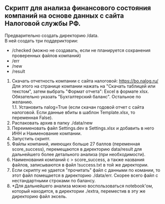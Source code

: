 ## Скрипт для анализа финансового состояния компаний на основе данных с сайта Налоговой службы РФ.

Предварительно создать директорию /data.  
В ней создать три поддериктории:
- /checked (можно не создавать, если не планируется сохранения проверенных файлов компаний)
- /err
- /new
- /result

1. Скачать отчетность компании с сайта налоговой: https://bo.nalog.ru/
Для этого на странице компании нажать на "Скачать таблицей или текстом", затем выбрать "Формат отчета": Excel
в формате xlsx. Обязательно указать "Бухгалтерский баланс". Остальное по желанию.  
1.1. Установить nalog=True (если скачан годовой отчет с сайта налоговой. Если данные вбиты в шаблон Template.xlsx, 
то переменная False).
2. Распаковать архив в папку ./data/new
3. Переименовать файл Settings.dev в Settings.xlsx и добавить в него ИНН и Наименование компании.
4. Запустить скрипт.
5. Файлы компаний, имеющих больше 27 баллов (переменная score_success), перемещаются в директорию data/result 
для дальнейшего более детального анализа (при необходимости).
6. Наименования компаний c > score_success, а также названия файлов, записываются в файл !success.txt в той же директории.
7. Если скрипту не удается "прочитать" файл с данными по комании, то этот файл помещается в директорию ./data/err.
Скорее всего файл с нестандартными строками по балансу.
8. *Для дальнейшего анализа можно воспользоваться notebook'ом, который находится, в директории ./extra, переместив 
в эту же директорию файл эксель.
